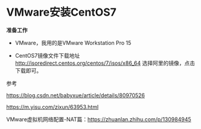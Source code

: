 # VMware安装CentOS7

**准备工作**

- VMware，我用的是VMware Workstation Pro 15

* CentOS7镜像文件下载地址 http://isoredirect.centos.org/centos/7/isos/x86_64
  选择阿里的镜像，点击下载即可。



参考

https://blog.csdn.net/babyxue/article/details/80970526

https://m.yisu.com/zixun/63953.html

VMware虚拟机网络配置-NAT篇：https://zhuanlan.zhihu.com/p/130984945